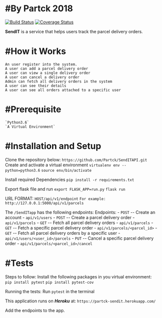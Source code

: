 # #By Partck 2018

[![Build Status](https://travis-ci.org/Partck/SendITAPI.svg?branch=develop)](https://travis-ci.org/Partck/SendITAPI) [![Coverage Status](https://coveralls.io/repos/github/Partck/SendITAPI/badge.svg?branch=develop)](https://coveralls.io/github/Partck/SendITAPI?branch=develop)

**SendIT** is a service that helps users track the parcel delivery orders.

# #How it Works
    An user register into the system.
    A user can add a parcel delivery order
    A user can view a single delivery order
    A user can cancel a delivery order
    Admin can fetch all delivery orders in the system
    A user can see their details
    A user can see all orders attached to a specific user

# #Prerequisite
    `Python3.6`
    `A Virtual Environment`

# #Installation and Setup
Clone the repository below: `https://github.com/Partck/SendITAPI.git`
Create and activate a virtual environment
    `virtualenv env --python=python3.6`
    `source env/bin/activate`

Install required Dependencies
    `pip install -r requirements.txt`

Export flask file and run
    `export FLASK_APP=run.py`
    `flask run`

URL FORMAT: `HOST/api/v1/endpoint`
    `For example: http://127.0.0.1:5000/api/v1/parcels`

The `/SendITapp` has the following endpoints:
    Endpoints:
        - `POST` -- Create an account - `api/v1/users`
        - `POST` -- Create a parcel delivery order - `api/v1/parcels`
        - `GET` -- Fetch all parcel delivery orders  - `api/v1/parcels`
        - `GET` -- Fetch a specific parcel delivery order  - `api/v1/parcels/<parcel_id>`
        - `GET` -- Fetch all parcel delivery orders by a specific user  - `api/v1/users/<user_id>/parcels`
        - `PUT` -- Cancel a specific parcel delivery order - `api/v1/parcels/<parcel_id>/cancel`



# #Tests
Steps to follow:
    Install the following packages in you virtual environment:
        `pip install pytest`
        `pip install pytest-cov`

Running the tests:
    Run `pytest` in the terminal

This application runs on ***Heroku*** at: `https://partck-sendit.herokuapp.com/`

Add the endpoints to the app.
